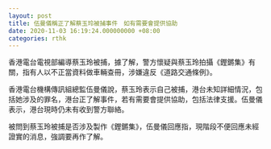 ```yaml
---
layout: post
title: 伍曼儀稱正了解蔡玉玲被捕事件　如有需要會提供協助
date: 2020-11-03 16:19:24.000000000 +08:00
categories: rthk
---
```


香港電台電視部編導蔡玉玲被捕，據了解，警方懷疑與蔡玉玲拍攝《鏗鏘集》有關，指有人以不正當資料做車輛查冊，涉嫌違反《道路交通條例》。

香港電台機構傳訊組總監伍曼儀說，蔡玉玲表示自己被捕，港台未知詳細情況，包括她涉及的罪名，港台正了解事件，若有需要會提供協助，包括法律支援。伍曼儀表示，港台現時仍未有收到警方聯絡。

被問到蔡玉玲被捕是否涉及製作《鏗鏘集》，伍曼儀回應指，現階段不便回應未經證實的消息，強調要再作了解。
